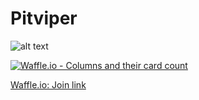 # Pitviper

![alt text](http://moziru.com/images/serpent-clipart-graphic-7.png)

[![Waffle.io - Columns and their card count](https://badge.waffle.io/alekbuza/pitviper.svg?columns=all)](https://waffle.io/alekbuza/pitviper)


[Waffle.io:  Join link](https://waffle.io/alekbuza/pitviper/join)
